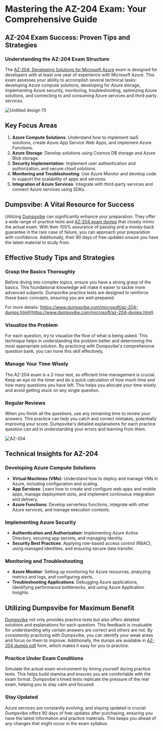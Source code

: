 # Mastering the AZ-204 Exam: Your Comprehensive Guide

## AZ-204 Exam Success: Proven Tips and Strategies

### Understanding the AZ-204 Exam Structure

The [AZ-204: Developing Solutions for Microsoft Azure](https://www.dumpsvibe.com/microsoft/az-204-dumps.html) exam is designed for developers with at least one year of experience with Microsoft Azure. This exam assesses your ability to accomplish several technical tasks: developing Azure compute solutions, developing for Azure storage, implementing Azure security, monitoring, troubleshooting, optimizing Azure solutions, and connecting to and consuming Azure services and third-party services.

![Untitled design (1)](https://github.com/user-attachments/assets/8695b122-c140-4142-8663-e7ded09b187b)


## Key Focus Areas

1. **Azure Compute Solutions**: Understand how to implement IaaS solutions, create Azure App Service Web Apps, and implement Azure Functions.
2. **Azure Storage**: Develop solutions using Cosmos DB storage and Azure Blob storage.
3. **Security Implementation**: Implement user authentication and authorization, and secure cloud solutions.
4. **Monitoring and Troubleshooting**: Use Azure Monitor and develop code to support the scalability of apps and services.
5. **Integration of Azure Services**: Integrate with third-party services and connect Azure services using SDKs.

## Dumpsvibe: A Vital Resource for Success

Utilizing [Dumpsvibe](https://www.dumpsvibe.com/microsoft/az-204-dumps.html) can significantly enhance your preparation. They offer a wide range of practice tests and [AZ-204 exam dumps](https://www.dumpsvibe.com/microsoft/az-204-dumps.html) that closely mimic the actual exam. With their 100% assurance of passing and a money-back guarantee in the rare case of failure, you can approach your preparation with confidence. Additionally, their 90 days of free updates ensure you have the latest material to study from.

## Effective Study Tips and Strategies

### Grasp the Basics Thoroughly

Before diving into complex topics, ensure you have a strong grasp of the basics. This foundational knowledge will make it easier to tackle more advanced subjects. Dumpsvibe practice tests are designed to reinforce these basic concepts, ensuring you are well-prepared.

For more details: [https://www.dumpsvibe.com/microsoft/az-204-dumps.html](https://www.dumpsvibe.com/microsoft/az-204-dumps.html)

### Visualize the Problem

For each question, try to visualize the flow of what is being asked. This technique helps in understanding the problem better and determining the most appropriate solution. By practicing with Dumpsvibe's comprehensive question bank, you can hone this skill effectively.

### Manage Your Time Wisely

The AZ-204 exam is a 2-hour test, so efficient time management is crucial. Keep an eye on the timer and do a quick calculation of how much time and how many questions you have left. This helps you allocate your time wisely and avoid getting stuck on any single question.

### Regular Reviews

When you finish all the questions, use any remaining time to review your answers. This practice can help you catch and correct mistakes, potentially improving your score. Dumpsvibe's detailed explanations for each practice question can aid in understanding your errors and learning from them.

![AZ-204](https://github.com/user-attachments/assets/1e117364-37c8-4706-8518-2ea9cc937c30)


## Technical Insights for AZ-204

### Developing Azure Compute Solutions

- **Virtual Machines (VMs)**: Understand how to deploy and manage VMs in Azure, including configuration and scaling.
- **App Services**: Learn how to create and configure web apps and mobile apps, manage deployment slots, and implement continuous integration and delivery.
- **Azure Functions**: Develop serverless functions, integrate with other Azure services, and manage execution contexts.

### Implementing Azure Security

- **Authentication and Authorization**: Implementing Azure Active Directory, securing app secrets, and managing identity.
- **Security Best Practices**: Applying role-based access control (RBAC), using managed identities, and ensuring secure data transfer.

### Monitoring and Troubleshooting

- **Azure Monitor**: Setting up monitoring for Azure resources, analyzing metrics and logs, and configuring alerts.
- **Troubleshooting Applications**: Debugging Azure applications, identifying performance bottlenecks, and using Azure Application Insights.

## Utilizing Dumpsvibe for Maximum Benefit

[Dumpsvibe](https://www.dumpsvibe.com/microsoft/az-204-dumps.html) not only provides practice tests but also offers detailed solutions and explanations for each question. This feedback is invaluable for understanding why certain answers are correct and others are not. By consistently practicing with Dumpsvibe, you can identify your weak areas and focus on them to improve. Additionally, the dumps are available in [AZ-204 dumps pdf](https://www.dumpsvibe.com/microsoft/az-204-dumps.html) form, which makes it easy for you to practice.

### Practice Under Exam Conditions

Simulate the actual exam environment by timing yourself during practice tests. This helps build stamina and ensures you are comfortable with the exam format. Dumpsvibe's timed tests replicate the pressure of the real exam, helping you to stay calm and focused.

### Stay Updated

Azure services are constantly evolving, and staying updated is crucial. Dumpsvibe offers 90 days of free updates after purchasing, ensuring you have the latest information and practice materials. This keeps you ahead of any changes that might occur in the exam syllabus.
